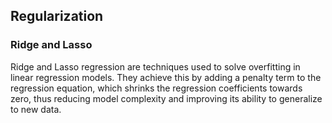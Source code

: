 


## Regularization
### Ridge and Lasso
Ridge and Lasso regression are techniques used to solve overfitting in linear regression models. They achieve this by adding a penalty term to the regression equation, which shrinks the regression coefficients towards zero, thus reducing model complexity and improving its ability to generalize to new data.


